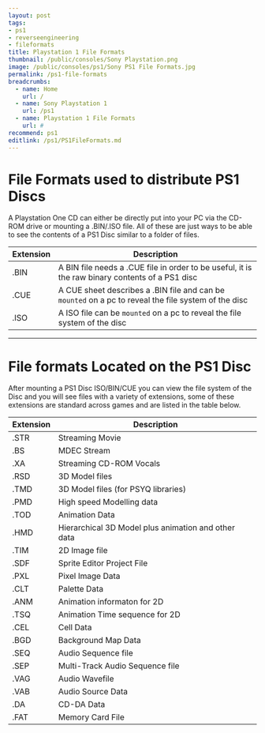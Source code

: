 ```yaml
---
layout: post
tags: 
- ps1
- reverseengineering
- fileformats
title: Playstation 1 File Formats
thumbnail: /public/consoles/Sony Playstation.png
image: /public/consoles/ps1/Sony PS1 File Formats.jpg
permalink: /ps1-file-formats
breadcrumbs:
  - name: Home
    url: /
  - name: Sony Playstation 1
    url: /ps1
  - name: Playstation 1 File Formats
    url: #
recommend: ps1
editlink: /ps1/PS1FileFormats.md
---
```


# File Formats used to distribute PS1 Discs
A Playstation One CD can either be directly put into your PC via the CD-ROM drive or mounting a .BIN/.ISO file. All of these are just ways to be able to see the contents of a PS1 Disc similar to a folder of files.

Extension | Description
--- | ---
.BIN | A BIN file needs a .CUE file in order to be useful, it is the raw binary contents of a PS1 disc
.CUE | A CUE sheet describes a .BIN file and can be `mounted` on a pc to reveal the file system of the disc
.ISO | A ISO file can be `mounted` on a pc to reveal the file system of the disc

---

# File formats Located on the PS1 Disc
After mounting a PS1 Disc ISO/BIN/CUE you can view the file system of the Disc and you will see files with a variety of extensions, some of these extensions are standard across games and are listed in the table below.

Extension | Description
--- | ---
.STR | Streaming Movie
.BS | MDEC Stream
.XA | Streaming CD-ROM Vocals
.RSD | 3D Model files
.TMD | 3D Model files (for PSYQ libraries)
.PMD | High speed Modelling data
.TOD | Animation Data
.HMD | Hierarchical 3D Model plus animation and other data
.TIM | 2D Image file
.SDF | Sprite Editor Project File
.PXL | Pixel Image Data
.CLT | Palette Data
.ANM | Animation informaton for 2D
.TSQ | Animation Time sequence for 2D
.CEL | Cell Data
.BGD | Background Map Data
.SEQ | Audio Sequence file
.SEP | Multi-Track Audio Sequence file
.VAG | Audio Wavefile
.VAB | Audio Source Data
.DA | CD-DA Data
.FAT | Memory Card File
